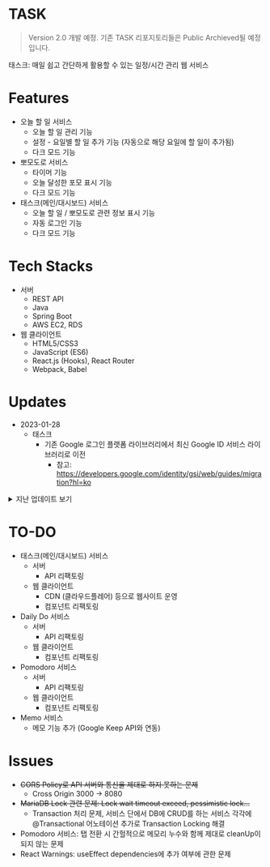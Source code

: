 # TASK

> Version 2.0 개발 예정. 기존 TASK 리포지토리들은 Public Archieved될 예정입니다.

태스크: 매일 쉽고 간단하게 활용할 수 있는 일정/시간 관리 웹 서비스

# Features

- 오늘 할 일 서비스
  - 오늘 할 일 관리 기능
  - 설정 - 요일별 할 일 추가 기능 (자동으로 해당 요일에 할 일이 추가됨)
  - 다크 모드 기능
- 뽀모도로 서비스
  - 타이머 기능
  - 오늘 달성한 포모 표시 기능
  - 다크 모드 기능
- 태스크(메인/대시보드) 서비스
  - 오늘 할 일 / 뽀모도로 관련 정보 표시 기능
  - 자동 로그인 기능
  - 다크 모드 기능

# Tech Stacks

- 서버
  - REST API
  - Java
  - Spring Boot
  - AWS EC2, RDS
- 웹 클라이언트
  - HTML5/CSS3
  - JavaScript (ES6)
  - React.js (Hooks), React Router
  - Webpack, Babel

# Updates

- 2023-01-28
  - 태스크
    - 기존 Google 로그인 플랫폼 라이브러리에서 최신 Google ID 서비스 라이브러리로 이전
      - 참고: https://developers.google.com/identity/gsi/web/guides/migration?hl=ko

<details><summary>지난 업데이트 보기</summary>
<p>
+ 2022-07-09
    + 태스크
        + TASK Version 1.0, Electron 기반 Mac & Windows 데스크탑 앱으로 포팅 완료

- 2022-07-08

  - 태스크
    - 웹사이트 도메인 주소 변경 (http://www.task.link)
    - TASK API 서버 이전 (AWS -> Synology)

- 2021-12-13

  - 태스크
    - 공통: 웹사이트 로딩 화면 구현 (로딩 화면에서 자동 로그인 수행)

- 2021-12-12

  - 태스크
    - 공통: 웹사이트 자동 로그인 기능 구현

- 2021-06-28

  - 태스크
    - 공통: 웹사이트에 Google Analytics 추가

- 2021-06-23

  - 태스크
    - 공통: config.js 파일로 웹사이트 URL, 서버 URL를 한 곳에 관리하도록 리팩토링

- 2021-06-11 - Website Update

  - 태스크
    - 공통: 태스크 홈페이지 주소 변경 (http://tasko.today)

- 2021-05-31 - Version 1.0 Release

  - 태스크
    - 웹 클라이언트
      - 공통: 네비게이션 바의 사용자 아이콘을 클릭하면 로그아웃 할 수 있는 버튼 추가 및 기존 로그아웃 로직 변경
      - 대시보드 서비스: 사용자 프로필 옆에 새로운 정보를 가져오는 Refresh 버튼 추가
      - 뽀모도로: 설정의 일부 CSS 변경

- 2021-05-30

  - 태스크
    - 서버
      - 서버 API가 더이상 구글 발급 토큰이 아닌, 자체 사용자ID를 통해 API 통신하도록 변경 (REST 컨트롤러, 서비스 등 대부분의 로직 변경)
    - 웹 클라이언트
      - 공통: 사용자ID를 쿠키로 계속 로그인이 유지되도록 변경 (1시간 뒤 로그아웃되어 뽀모도로의 뽀모가 업데이트가 되지 않는 문제 등을 해결)

- 2021-05-29

  - 태스크
    - 서버
      - Nginx + 무중단 배포 스크립트를 통한 무중단 배포 환경 구축 완료
    - 웹 클라이언트
      - 공통: 무중단 배포 환경 구축 - Nginx 사용에 따라 패치 로직에서 API 서버 포트를 없앰 (기본포트 80번)
      - (테스트 중...) ~~대시보드 서비스: 로그인 시 대시보드에 그 전날의 정보가 서버에서 가져와지는 문제 해결 (로그인 시 유저와 관련 정보가 모두 업데이트 된 뒤에 Todo와 Pomdoro 아이템을 가져오도록 로직을 수정함)~~

- 2021-05-28

  - 태스크
    - 서버
      - TASK-Server 리파지토리에 서버가 업데이트되어 깃허브에 push되면 자동으로 배포되도록 구축 완료 (Travis CI -> AWS S3 -> AWS CodeDeploy -> AWS EC2)

- 2021-05-27

  - 태스크(메인/대시보드) 서비스, 오늘 할 일 서비스, 뽀모도로 서비스
    - 서버
      - 재 로그인 시 유저 정보가 초기화되어 오늘 할 일에 작성한 할 일 목록과 뽀모 카운트 모두 초기화되는 문제 해결
    - 웹 클라이언트
      - 공통: 로고 아이콘을 누르면 대시보드, 포트폴리오 페이지로 이동하도록 수정
      - 대시보드: 오늘 할 일 서비스, 뽀모도로 서비스 아이콘 추가 및 일부 CSS 조정

- 2021-05-26

  - 오늘 할 일 서비스
    - 웹 클라이언트
      - 공통: 할 일 목록의 내용이 길어도 잘 보이도록 수정
      - 요일별 할 일 설정: 새로운 할 일을 추가할 때 추가한 할 일이 간헐적으로 추가되지 않거나 느린 텀을 두고 추가되는 문제를 해결

- 2021-05-25

  - 태스크(메인/대시보드) 서비스, 오늘 할 일 서비스, 뽀모도로 서비스
    - 서버
      - DB: 뽀모도로 DB 수정 및 관련 서비스, API, DTO 수정 완료
      - 버그: todayFetch 함수에서 오늘 할 일 서비스의 갱신 시간만으로 오늘 할 일 서비스, 뽀모도로 서비스 둘 다 업데이트하던 문제 해결
    - 웹 클라이언트
      - 대시보드: 지금까지 한 총 뽀모 표시 기능 추가
      - 모든 서비스: 로그인 후 1시간이 지난 뒤 특정 작업을 수행하려고 하면 자동으로 로그아웃되고 로그인 페이지로 이동하는 기능 구현 (구글 토큰 유효기간: 1시간)
      - 버그
        - 대시보드 서비스: 로그아웃 버튼을 눌러도 제대로 로그아웃되어 로그인 페이지로 이동하지 않던 문제 해결
        - 뽀모도로 서비스:
          - 타이머가 끝나고 다시 타이머 시작 버튼이 다시 활성화 되지 않던 문제 해결
          - 타이머가 끝나고 다시 초기 상태로 돌아갈 때, 초 단위 표시가 제대로 표시되지 않던 문제 해결

- 2021-05-24

  - 오늘 할 일 서비스, 뽀모도로 서비스
    - 서버
      - 다음날 오전 6시 이후에 뽀모도로 서비스에 접속하면 어제 했던 뽀모 초기화 및 최고 뽀모 기록 갱신 기능 구현
      - 다음날 오전 6시 이후에 오늘 할 일 서비스에 접속하면 어제 한 할 일 리스트 삭제 및 설정한 오늘 요일에 해당하는 할 일 리스트로 갱신하는 기능 구현

- 2021-05-23 - 서비스 시작

  - 태스크(메인/대시보드) 서비스, 오늘 할 일 서비스, 뽀모도로 서비스
    - 서버
      - 태스크(메인/대시보드) 서비스, 오늘 할 일 서비스, 뽀모도로 서비스의 모든 기능 정상 작동 확인 완료
    - 웹 클라이언트
      - 페이지를 리로딩하면 404 에러가 뜨는 문제를 해결 (HashRouter)
      - 오늘 할 일 서비스에서 요일을 서로 다르게 저장하고 사용하고 있었던 문제를 해결

- 2021-05-22

  - 태스크(메인/대시보드) 서비스, 오늘 할 일 서비스, 뽀모도로 서비스
    - 서버
      - AWS EC2 서버 환경 구축, RDS 데이베이스 구축 및 EC2-RDS 연결
      - EC2 서버 환경에 배포 스크립트 생성 완료 (깃허브 Pull 후 Build)
      - 서버 정상 실행 확인 완료
    - 웹 클라이언트
      - Fetch API 주소를 AWS EC2 서버 주소로 수정

- 2021-05-21

  - 태스크(메인/대시보드) 서비스, 오늘 할 일 서비스, 뽀모도로 서비스
    - 웹 클라이언트
      - 구글 로그인 토큰 값을 localstorage가 아닌 cookie에 저장하고 참조하도록 변경
      - 모바일 환경에 맞게 일부 CSS 변경

- 2021-05-20

  - 태스크(메인/대시보드) 서비스
    - 웹 클라이언트
      - 상단 네비게이션 바에 로그인된 사용자 표시 기능 추가
      - 네비게이션 바의 사용자 아이콘을 누르면 로그아웃 드롭다운이 나타나고, 로그아웃을 누르면 현재 사용자에서 로그아웃할 수 있는 기능 추가
  - 오늘 할 일 서비스, 뽀모도로 서비스
    - 클라이언트
      - 상단 네비게이션 바에 로그인된 사용자 표시 기능 추가

- 2021-05-17 - 프로토타입 완성

  - 태스크(메인/대시보드) 서비스
    - 웹 클라이언트
      - 로그아웃 기능 구현 완료
  - 오늘 할 일 서비스
    - 서버
      - 기존 DB (JPA)에 사용자 ID 필드를 추가, 변경에 따른 API도 수정 완료
    - 클라이언트
      - 서버 API와 통신하는 로직 수정 (로그인 토큰으로 서버 API와 통신)

- 2021-05-16
  - 태스크(메인/대시보드) 서비스
    - 웹 클라이언트
      - 대시보드 탭에서 사용자에 따른 뽀모도로 정보를 표시하도록 서버 API와 통신하는 로직 수정
      - 뽀모도로 관련 정보에 '나의 집중력' (시간) 항목 추가 완료
  - 뽀모도로
    - 서버
      - 사용자별 뽀모도로 DB (JPA)로 전환 완료, 전환에 따른 API도 수정 완료
    - 클라이언트
      - 서버 API와 통신하는 로직 수정 (로그인 토큰으로 서버 API와 통신)
- 2021-05-15

  - 태스크(메인/대시보드) 서비스
    - 서버
      - 로그인 API 구현 완료 (Google OAuth 로그인, 토큰 검증 후 Google 서버에서 사용자 정보를 가져와서 User 리파지토리에 저장/수정 후 해당 정보 클라이언트로 전송)
      - 버그: 로그아웃 후 다시 로그인하면 사용자 관련 뽀모도로 데이터가 모두 리셋되는 문제 해결 (Optional orElse -> Optioanl orElseGet으로 수정함)
    - 웹 클라이언트
      - 로그인 페이지 추가 완료, Google 로그인 추가 완료
      - 서버 API와 통신하는 로직 수정 (로그인 토큰으로 사용자별 데이터를 가져옴)
      - CSS 일부 수정 ( 일부 CSS 통합, 뷰포트에 따른 상단 CSS margin 조정)

- 2021-05-14

  - 태스크(메인/대시보드) 서비스
    - 웹 클라이언트
      - 기본 CSS 디자인 적용 완료
      - 설정 탭에 다크 모드 기능 추가
  - 오늘 할 일, 뽀모도로 서비스
    - CSS 수정, 설정의 다크 모드 토글 변경 및 설명글 수정

- 2021-05-13

  - 태스크(메인/대시보드) 서비스
    - 웹 클라이언트
      - 서버와 API 통신 테스트 완료 (따로 서버에 관련 API 추가하지 않고, 서버에서 가져온 데이터를 클라이언트에서 처리하여 정보 표시)
      - 대시보드 탭 추가 (오늘 할 일 달성률, 오늘 한 뽀모 등 관련 정보 표시) 완료

- 2021-05-11

  - 뽀모도로 서비스
    - 서버
      - 포모 업데이트 기능 추가
    - 웹 클라이언트
      - 기본 뽀모도로 컴포넌트 프로토타입 개발 3단계 (오늘 한 포모 자동 업데이트 및 서버에 저장 기능 완성)

- 2021-05-10

  - 뽀모도로 서비스
    - 웹 클라이언트
      - 설정 탭에 다크 모드 설정 기능 추가 완료
      - 기존 'Pomodoro' 서비스의 CSS 디자인을 적용 완료

- 2021-05-09

  - 뽀모도로 서비스
    - 서버
      - 뽀모도로 서비스 프로토타입 API 개발 완료 (설정 타이머, 포모 저장 기능, 임시적으로 단일 리파지토리로 개발)
    - 웹 클라이언트
      - 기본 뽀모도로 컴포넌트 프로토타입 개발 2단계+ (서버 API와 통신 및 타이머 설정 기능 완성)
      - 타이머가 작동하고 있는 도중에 설정 탭으로 이동 시 언마운트된 탭(타이머 탭)에서 상태값들의 메모리 누수가 발생하는 문제 해결 (useEffect cleanUp)

- 2021-05-08

  - 뽀모도로 서비스
    - 웹 클라이언트
      - 기본 뽀모도로 컴포넌트 프로토타입 개발 2단계 (설정 - 타이머 세팅 기능) 템플릿 완료
      - 고정 요소 (네비게이션, Footer) + React Router 적용 완료 (타이머, 설정 탭)
      - 일부 컴포넌트에 CSS 적용 완료 (Daily Do 서비스와 동일한 스타일 적용)

- 2021-05-07

  - 뽀모도로 서비스
    - 웹 클라이언트
      - 기본 뽀모도로 컴포넌트 프로토타입 개발 1단계 (타이머 기능, 일일 포모 카운트 기능) 완료

- 2021-05-04

  - 오늘 할 일 서비스
    - 웹 클라이언트
      - React Router를 이용하여 주소에 따라 다른 컴포넌트가 화면에 나타나도록 변경
      - CSS, JS 파일 정리 및 일부분 리팩토링 완료

- 2021-05-03

  - 오늘 할 일 서비스
    - 웹 클라이언트
      - 설정에서 Light-Dark 테마 설정 기능 추가 (추후 styled-components를 활용하여 리팩토링할 예정)

- 2021-05-01

  - 오늘 할 일 서비스
    - 웹 클라이언트
      - 기존 'Daily Do' 서비스의 CSS 디자인을 적용 완료

- 2021-04-30

  - 오늘 할 일 서비스
    - 웹 클라이언트
      - 상단 네비게이션 컴포넌트 개발, 네비게이션에 따라 메인 페이지의 내용이 전환되게 수정
      - '요일 별 할 일 설정' 로드 시 목록을 2번씩 가져오는 문제 해결

- 2021-04-29

  - 오늘 할 일 서비스
    - 서버
      - '오늘 할 일'에 오늘 요일에 해당하는 '요일별 할 일' 목록 갱신 기능에서, 요일별 할 일을 제대로 필터링하지 못하는 문제 해결
    - 웹 클라이언트
      - 컴포넌트 프로토타입 개발 3단계 (요일별 할 일 설정 기능) 개발 완료

- 2021-04-28

  - 오늘 할 일 서비스
    - 서버
      - '요일별 할 일' 목록 API 개발 (요일별 목록 CRUD 기능) 완료
      - '오늘 할 일'에 오늘 요일에 해당하는 '요일별 할 일' 목록 갱신 기능 개발 완료

- 2021-04-27

  - 오늘 할 일 서비스
    - 서버
      - Java 파일 및 클래스, 변수, 함수들의 이름 변경 (Task -> Todo)
    - 웹 클라이언트
      - 컴포넌트 프로토타입 개발 2단계 (할 일 수정, 체크, 서버 API와 통신) 완료

- 2021-04-26
  - 오늘 할 일 서비스
    - 웹 클라이언트
      - 컴포넌트 프로토타입 개발 1단계 (할 일 생성, 읽기, 삭제 기능) 완료
- 2021-04-25 + 오늘 할 일 서비스 + 서버 + '오늘 할 일' 프로토타입 API 개발 완료 + 웹 클라이언트 + '오늘 할 일' 프로토타입 API 와 통신 테스트 완료 (정상작동)
</p>
</details>

# TO-DO

- 태스크(메인/대시보드) 서비스
  - 서버
    - API 리팩토링
  - 웹 클라이언트
    - CDN (클라우드플레어) 등으로 웹사이트 운영
    - 컴포넌트 리팩토링
- Daily Do 서비스
  - 서버
    - API 리팩토링
  - 웹 클라이언트
    - 컴포넌트 리팩토링
- Pomodoro 서비스
  - 서버
    - API 리팩토링
  - 웹 클라이언트
    - 컴포넌트 리팩토링
- Memo 서비스
  - 메모 기능 추가 (Google Keep API와 연동)

# Issues

- ~~CORS Policy로 API 서버와 통신을 제대로 하지 못하는 문제~~
  - Cross Origin 3000 -> 8080
- ~~MariaDB Lock 관련 문제: Lock wait timeout exceed, pessimistic lock...~~
  - Transaction 처리 문제, 서비스 단에서 DB에 CRUD를 하는 서비스 각각에 @Transactional 어노테이션 추가로 Transaction Locking 해결
- Pomodoro 서비스: 탭 전환 시 간헐적으로 메모리 누수와 함께 제대로 cleanUp이 되지 않는 문제
- React Warnings: useEffect dependencies에 추가 여부에 관한 문제
